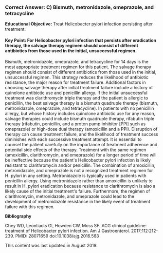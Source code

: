 
### Correct Answer: C) Bismuth, metronidazole, omeprazole, and tetracycline 

**Educational Objective:** Treat Helicobacter pylori infection persisting after treatment.

#### **Key Point:** For Helicobacter pylori infection that persists after eradication therapy, the salvage therapy regimen should consist of different antibiotics from those used in the initial, unsuccessful regimen.

Bismuth, metronidazole, omeprazole, and tetracycline for 14 days is the most appropriate treatment regimen for this patient. The salvage therapy regimen should consist of different antibiotics from those used in the initial, unsuccessful regimen. This strategy reduces the likelihood of antibiotic resistance, the major reason for treatment failure.
Additional factors in choosing salvage therapy after initial treatment failure include a history of quinolone antibiotic use and penicillin allergy. If the initial unsuccessful treatment was clarithromycin triple therapy and the patient is allergic to penicillin, the best salvage therapy is a bismuth quadruple therapy (bismuth, metronidazole, omeprazole, and tetracycline). In patients with no penicillin allergy, but whose history includes quinolone antibiotic use for any reason, salvage therapies could include bismuth quadruple therapy, rifabutin triple therapy (rifabutin, penicillin, and a proton pump inhibitor [PPI] such as omeprazole) or high-dose dual therapy (amoxicillin and a PPI). Disruption of therapy can cause treatment failure, and the likelihood of treatment success diminishes with each successive treatment attempt. It is essential to counsel the patient carefully on the importance of treatment adherence and potential side effects of the therapy.
Treatment with the same regimen (amoxicillin, clarithromycin, and omeprazole) for a longer period of time will be ineffective because the patient's Helicobacter pylori infection is likely resistant to clarithromycin and/or penicillin.
The combination of amoxicillin, metronidazole, and omeprazole is not a recognized treatment regimen for H. pylori in any setting. Metronidazole is typically used in patients with penicillin allergy.
Using metronidazole rather than amoxicillin is unlikely to result in H. pylori eradication because resistance to clarithromycin is also a likely cause of the initial treatment's failure. Furthermore, the regimen of clarithromycin, metronidazole, and omeprazole could lead to the development of metronidazole resistance in the likely event of treatment failure with this regimen.

**Bibliography**

Chey WD, Leontiadis GI, Howden CW, Moss SF. ACG clinical guideline: treatment of Helicobacter pylori infection. Am J Gastroenterol. 2017;112:212-239. PMID: 28071659 doi:10.1038/ajg.2016.563

This content was last updated in August 2018.